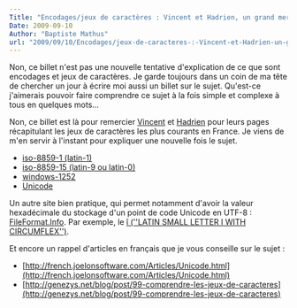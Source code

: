 ```yaml
---
Title: "Encodages/jeux de caractères : Vincent et Hadrien, un grand merci !"
Date: 2009-09-10
Author: "Baptiste Mathus"
url: "2009/09/10/Encodages/jeux-de-caracteres-:-Vincent-et-Hadrien-un-grand-merci"
---
```




Non, ce billet n'est pas une nouvelle tentative d'explication de ce que
sont encodages et jeux de caractères. Je garde toujours dans un coin de
ma tête de chercher un jour à écrire moi aussi un billet sur le sujet.
Qu'est-ce j'aimerais pouvoir faire comprendre ce sujet à la fois simple
et complexe à tous en quelques mots...

Non, ce billet est là pour remercier [Vincent](http://genezys.net) et
[Hadrien](http://psydk.org/) pour leurs pages récapitulant les jeux de
caractères les plus courants en France. Je viens de m'en servir à
l'instant pour expliquer une nouvelle fois le sujet.

-   [iso-8859-1 (latin-1)](http://psydk.org/mycharsets?charset=0)
-   [iso-8859-15 (latin-9 ou
    latin-0)](http://psydk.org/mycharsets?charset=1)
-   [windows-1252](http://psydk.org/mycharsets?charset=2)
-   [Unicode](http://mess.genezys.net/unicode/)

Un autre site bien pratique, qui permet notamment d'avoir la valeur
hexadécimale du stockage d'un point de code Unicode en UTF-8 :
[FileFormat.Info](http://www.fileformat.info/info/unicode/). Par
exemple, le [î (''LATIN SMALL LETTER I WITH
CIRCUMFLEX'')](http://www.fileformat.info/info/unicode/char/00ee/index.htm).

Et encore un rappel d'articles en français que je vous conseille sur le
sujet :

-   [http://french.joelonsoftware.com/Articles/Unicode.html](http://french.joelonsoftware.com/Articles/Unicode.html)
-   [http://genezys.net/blog/post/99-comprendre-les-jeux-de-caracteres](http://genezys.net/blog/post/99-comprendre-les-jeux-de-caracteres)


